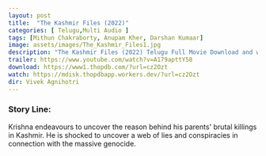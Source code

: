 ```yaml
---
layout: post
title:  "The Kashmir Files (2022)"
categories: [ Telugu,Multi Audio ]
tags: [Mithun Chakraborty, Anupam Kher, Darshan Kumaar]
image: assets/images/The_Kashmir_Files1.jpg
description: "The Kashmir Files (2022) Telugu Full Movie Download and watch online 720p low file size 500 mb."
trailer: https://www.youtube.com/watch?v=A179apttY58
download: https://www1.thopdb.com/?url=cz2Ozt
watch: https://mdisk.thopdbapp.workers.dev/?url=cz2Ozt
dir: Vivek Agnihotri
---
```


### Story Line:
Krishna endeavours to uncover the reason behind his parents' brutal killings in Kashmir. He is shocked to uncover a web of lies and conspiracies in connection with the massive genocide.
